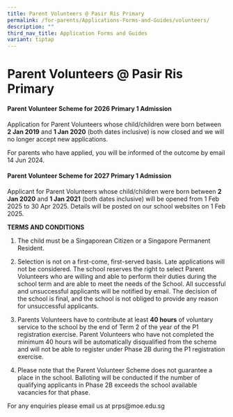 ```yaml
---
title: Parent Volunteers @ Pasir Ris Primary
permalink: /for-parents/Applications-Forms-and-Guides/volunteers/
description: ""
third_nav_title: Application Forms and Guides
variant: tiptap
---
```

<h1><strong>Parent Volunteers @ Pasir Ris Primary</strong></h1>
<h4><strong>Parent Volunteer Scheme for 2026 Primary 1 Admission</strong></h4>
<p>Application for Parent Volunteers whose child/children were born between <strong>2 Jan 2019</strong> and <strong>1 Jan 2020</strong> (both
dates inclusive) is now closed and we will no longer accept new applications.</p>
<p>For parents who have applied, you will be informed of the outcome by email
14 Jun 2024.</p>
<h4><strong>Parent Volunteer Scheme for 2027 Primary 1 Admission</strong></h4>
<p>Applicant for Parent Volunteers whose child/children were born between <strong>2 Jan 2020</strong> and <strong>1 Jan 2021</strong> (both
dates inclusive) will be opened from 1 Feb 2025 to 30 Apr 2025. Details
will be posted on our school websites on 1 Feb 2025.</p>
<p><strong>TERMS AND CONDITIONS</strong>
</p>
<ol data-tight="true" class="tight">
<li>
<p>The child must be a Singaporean Citizen or a Singapore Permanent Resident.</p>
</li>
<li>
<p>Selection is not on a first-come, first-served basis. Late applications
will not be considered. The school reserves the right to select Parent
Volunteers who are willing and able to perform their duties during the
school term and are able to meet the needs of the School. All successful
and unsuccessful applicants will be notified by email. The decision of
the school is final, and the school is not obliged to provide any reason
for unsuccessful applicants.</p>
</li>
<li>
<p>Parents Volunteers have to contribute at least <strong>40 hours</strong> of
voluntary service to the school by the end of Term 2 of the year of the
P1 registration exercise. Parent Volunteers who have not completed the
minimum 40 hours will be automatically disqualified from the scheme and
will not be able to register under Phase 2B during the P1 registration
exercise.</p>
</li>
<li>
<p>Please note that the Parent Volunteer Scheme does not guarantee a place
in the school. Balloting will be conducted if the number of qualifying
applicants in Phase 2B exceeds the school available vacancies for that
phase.</p>
</li>
</ol>
<p>For any enquiries please email us at prps@moe.edu.sg</p>
